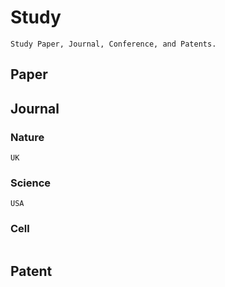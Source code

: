 # Study

```
Study Paper, Journal, Conference, and Patents.
```

## Paper

## Journal
### Nature
```
UK
```
### Science
```
USA
```
### Cell
```
```
## Patent
